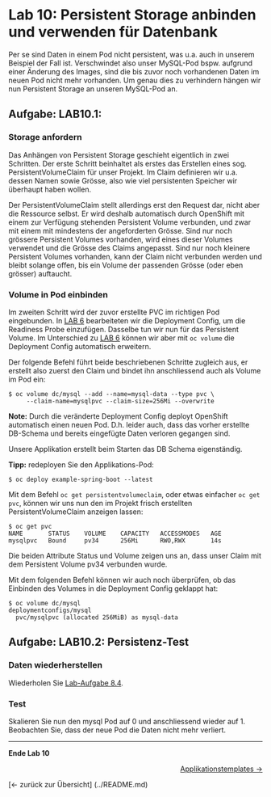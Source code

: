# Lab 10: Persistent Storage anbinden und verwenden für Datenbank

Per se sind Daten in einem Pod nicht persistent, was u.a. auch in unserem Beispiel der Fall ist. Verschwindet also unser MySQL-Pod bspw. aufgrund einer Änderung des Images, sind die bis zuvor noch vorhandenen Daten im neuen Pod nicht mehr vorhanden. Um genau dies zu verhindern hängen wir nun Persistent Storage an unseren MySQL-Pod an.

## Aufgabe: LAB10.1:

### Storage anfordern

Das Anhängen von Persistent Storage geschieht eigentlich in zwei Schritten. Der erste Schritt beinhaltet als erstes das Erstellen eines sog. PersistentVolumeClaim für unser Projekt. Im Claim definieren wir u.a. dessen Namen sowie Grösse, also wie viel persistenten Speicher wir überhaupt haben wollen.

Der PersistentVolumeClaim stellt allerdings erst den Request dar, nicht aber die Ressource selbst. Er wird deshalb automatisch durch OpenShift mit einem zur Verfügung stehenden Persistent Volume verbunden, und zwar mit einem mit mindestens der angeforderten Grösse. Sind nur noch grössere Persistent Volumes vorhanden, wird eines dieser Volumes verwendet und die Grösse des Claims angepasst. Sind nur noch kleinere Persistent Volumes vorhanden, kann der Claim nicht verbunden werden und bleibt solange offen, bis ein Volume der passenden Grösse (oder eben grösser) auftaucht.


### Volume in Pod einbinden

Im zweiten Schritt wird der zuvor erstellte PVC im richtigen Pod eingebunden. In [LAB 6](06_scale.md) bearbeiteten wir die Deployment Config, um die Readiness Probe einzufügen. Dasselbe tun wir nun für das Persistent Volume. Im Unterschied zu [LAB 6](06_scale.md) können wir aber mit `oc volume` die Deployment Config automatisch erweitern.

Der folgende Befehl führt beide beschriebenen Schritte zugleich aus, er erstellt also zuerst den Claim und bindet ihn anschliessend auch als Volume im Pod ein:
```
$ oc volume dc/mysql --add --name=mysql-data --type pvc \
     --claim-name=mysqlpvc --claim-size=256Mi --overwrite
```
**Note:** Durch die veränderte Deployment Config deployt OpenShift automatisch einen neuen Pod. D.h. leider auch, dass das vorher erstellte DB-Schema und bereits eingefügte Daten verloren gegangen sind.

Unsere Applikation erstellt beim Starten das DB Schema eigenständig.

**Tipp:** redeployen Sie den Applikations-Pod:

```
$ oc deploy example-spring-boot --latest
```

Mit dem Befehl `oc get persistentvolumeclaim`, oder etwas einfacher `oc get pvc`, können wir uns nun den im Projekt frisch erstellten PersistentVolumeClaim anzeigen lassen:
```
$ oc get pvc
NAME       STATUS    VOLUME    CAPACITY   ACCESSMODES   AGE
mysqlpvc   Bound     pv34      256Mi      RWO,RWX       14s
```
Die beiden Attribute Status und Volume zeigen uns an, dass unser Claim mit dem Persistent Volume pv34 verbunden wurde.

Mit dem folgenden Befehl können wir auch noch überprüfen, ob das Einbinden des Volumes in die Deployment Config geklappt hat:
```
$ oc volume dc/mysql
deploymentconfigs/mysql
  pvc/mysqlpvc (allocated 256MiB) as mysql-data
```

## Aufgabe: LAB10.2: Persistenz-Test

### Daten wiederherstellen

Wiederholen Sie [Lab-Aufgabe 8.4](08_database.md#l%C3%B6sung-lab84).


### Test

Skalieren Sie nun den mysql Pod auf 0 und anschliessend wieder auf 1. Beobachten Sie, dass der neue Pod die Daten nicht mehr verliert.

---

**Ende Lab 10**

<p width="100px" align="right"><a href="11_template.md">Applikationstemplates →</a></p>
[← zurück zur Übersicht] (../README.md)
